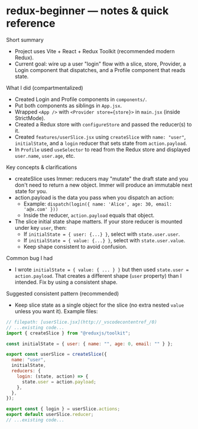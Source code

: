 # redux-beginner — notes & quick reference

Short summary

- Project uses Vite + React + Redux Toolkit (recommended modern Redux).
- Current goal: wire up a user "login" flow with a slice, store, Provider, a Login component that dispatches, and a Profile component that reads state.

What I did (compartmentalized)

- Created Login and Profile components in `components/`.
- Put both components as siblings in `App.jsx`.
- Wrapped `<App />` with `<Provider store={store}>` in `main.jsx` (inside StrictMode).
- Created a Redux store with `configureStore` and passed the reducer(s) to it.
- Created `features/userSlice.jsx` using `createSlice` with `name: "user"`, `initialState`, and a `login` reducer that sets state from `action.payload`.
- In `Profile` used `useSelector` to read from the Redux store and displayed `user.name`, `user.age`, etc.

Key concepts & clarifications

- createSlice uses Immer: reducers may "mutate" the draft state and you don't need to return a new object. Immer will produce an immutable next state for you.
- action.payload is the data you pass when you dispatch an action:
  - Example: `dispatch(login({ name: 'Alice', age: 30, email: 'a@x.com' }))`
  - Inside the reducer, `action.payload` equals that object.
- The slice initial state shape matters. If your store reducer is mounted under key `user`, then:
  - If `initialState = { user: {...} }`, select with `state.user.user`.
  - If `initialState = { value: {...} }`, select with `state.user.value`.
  - Keep shape consistent to avoid confusion.

Common bug I had

- I wrote `initialState = { value: { ... } }` but then used `state.user = action.payload`. That creates a different shape (`user` property) than I intended. Fix by using a consistent shape.

Suggested consistent pattern (recommended)

- Keep slice state as a single object for the slice (no extra nested `value` unless you want it). Example files:

```javascript
// filepath: [userSlice.jsx](http://_vscodecontentref_/0)
// ...existing code...
import { createSlice } from "@reduxjs/toolkit";

const initialState = { user: { name: "", age: 0, email: "" } };

export const userSlice = createSlice({
  name: "user",
  initialState,
  reducers: {
    login: (state, action) => {
      state.user = action.payload;
    },
  },
});

export const { login } = userSlice.actions;
export default userSlice.reducer;
// ...existing code...
